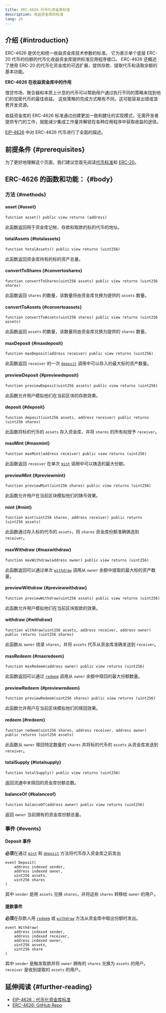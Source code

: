```yaml
---
title: ERC-4626 代币化资金库标准
description: 收益资金库的标准
lang: zh
---
```


## 介绍 {#introduction}

ERC-4626 是优化和统一收益资金库技术参数的标准。 它为表示单个底层 ERC-20 代币的份额的代币化收益资金库提供标准应用程序接口。 ERC-4626 还概述了使用 ERC-20 的代币化资金库的可选扩展，提供存款、提取代币和读取余额的基本功能。

**ERC-4626 在收益资金库中的作用**

借贷市场、聚合器和本质上计息的代币可以帮助用户通过执行不同的策略来找到他们的加密代币的最佳收益。 这些策略的完成方式略有不同，这可能容易出错或浪费开发资源。

收益资金库的 ERC-4626 标准通过创建更加一致和健壮的实现模式，无需开发者提供专门的工作，就能减少集成工作量并解锁在各种应用程序中获取收益的途径。

[EIP-4626](https://eips.ethereum.org/EIPS/eip-4626) 中对 ERC-4626 代币进行了全面的描述。

## 前提条件 {#prerequisites}

为了更好地理解这个页面，我们建议您首先阅读[代币标准](/developers/docs/standards/tokens/)和 [ERC-20](/developers/docs/standards/tokens/erc-20/)。

## ERC-4626 的函数和功能： {#body}

### 方法 {#methods}

#### asset {#asset}

```solidity
function asset() public view returns (address)
```

此函数返回用于资金库记帐、存款和取款的标的代币的地址。

#### totalAssets {#totalassets}

```solidity
function totalAssets() public view returns (uint256)
```

此函数返回资金库持有的标的资产总量。

#### convertToShares {#convertoshares}

```solidity
function convertToShares(uint256 assets) public view returns (uint256 shares)
```

此函数返回 `shares` 的数量，该数量将由资金库兑换为提供的 `assets` 数量。

#### convertToAssets {#convertoassets}

```solidity
function convertToAssets(uint256 shares) public view returns (uint256 assets)
```

此函数返回 `assets` 的数量，该数量将由资金库兑换为提供的 `shares` 数量。

#### maxDeposit {#maxdeposit}

```solidity
function maxDeposit(address receiver) public view returns (uint256)
```

此函数返回 `receiver` 的一次 [`deposit`](#deposit) 调用中可以存入的最大标的资产数量。

#### previewDeposit {#previewdeposit}

```solidity
function previewDeposit(uint256 assets) public view returns (uint256)
```

此函数允许用户模拟他们在当前区块的存款效果。

#### deposit {#deposit}

```solidity
function deposit(uint256 assets, address receiver) public returns (uint256 shares)
```

此函数将标的代币的 `assets` 存入资金库，并将 `shares` 的所有权授予 `receiver`。

#### maxMint {#maxmint}

```solidity
function maxMint(address receiver) public view returns (uint256)
```

此函数返回 `receiver` 在单次 [`mint`](#mint) 调用中可以铸造的最大份额。

#### previewMint {#previewmint}

```solidity
function previewMint(uint256 shares) public view returns (uint256)
```

此函数允许用户在当前区块模拟他们的铸币效果。

#### mint {#mint}

```solidity
function mint(uint256 shares, address receiver) public returns (uint256 assets)
```

此函数通过存入标的代币的 `assets`，将 `shares` 资金库份额准确铸造到 `receiver`。

#### maxWithdraw {#maxwithdraw}

```solidity
function maxWithdraw(address owner) public view returns (uint256)
```

此函数返回可以通过单次 [`withdraw`](#withdraw) 调用从 `owner` 余额中提取的最大标的资产数量。

#### previewWithdraw {#previewwithdraw}

```solidity
function previewWithdraw(uint256 assets) public view returns (uint256)
```

此函数允许用户模拟他们在当前区块取款的效果。

#### withdraw {#withdraw}

```solidity
function withdraw(uint256 assets, address receiver, address owner) public returns (uint256 shares)
```

此函数从 `owner` 烧录 `shares`，并将 `assets` 代币从资金库准确发送到 `receiver`。

#### maxRedeem {#maxredeem}

```solidity
function maxRedeem(address owner) public view returns (uint256)
```

此函数返回可以通过 [`redeem`](#redeem) 调用从 `owner` 余额中赎回的最大份额数量。

#### previewRedeem {#previewredeem}

```solidity
function previewRedeem(uint256 shares) public view returns (uint256)
```

此函数允许用户在当前区块模拟他们的赎回效果。

#### redeem {#redeem}

```solidity
function redeem(uint256 shares, address receiver, address owner) public returns (uint256 assets)
```

此函数从 `owner` 赎回特定数量的 `shares` 并将标的代币的 `assets` 从资金库发送到 `receiver`。

#### totalSupply {#totalsupply}

```solidity
function totalSupply() public view returns (uint256)
```

返回流通中未赎回的资金库份额总数。

#### balanceOf {#balanceof}

```solidity
function balanceOf(address owner) public view returns (uint256)
```

返回 `owner` 当前拥有的资金库份额总量。

### 事件 {#events}

#### Deposit 事件

**必须**在通过 [`mint`](#mint) 和 [`deposit`](#deposit) 方法将代币存入资金库之前发出

```solidity
event Deposit(
    address indexed sender,
    address indexed owner,
    uint256 assets,
    uint256 shares
)
```

其中 `sender` 是用 `assets` 兑换 `shares`，并将这些 `shares` 转移给 `owner` 的用户。

#### 提款事件

**必须**在存款人用 [`redeem`](#redeem) 或 [`withdraw`](#withdraw) 方法从资金库中取出份额时发出。

```solidity
event Withdraw(
    address indexed sender,
    address indexed receiver,
    address indexed owner,
    uint256 assets,
    uint256 share
)
```

其中 `sender` 是触发取款并将 `owner` 拥有的 `shares` 兑换为 `assets` 的用户。 `receiver` 是收到提取的 `assets` 的用户。

## 延伸阅读 {#further-reading}

- [EIP-4626：代币化资金库标准](https://eips.ethereum.org/EIPS/eip-4626)
- [ERC-4626: GitHub Repo](https://github.com/Rari-Capital/solmate/blob/main/src/mixins/ERC4626.sol)
